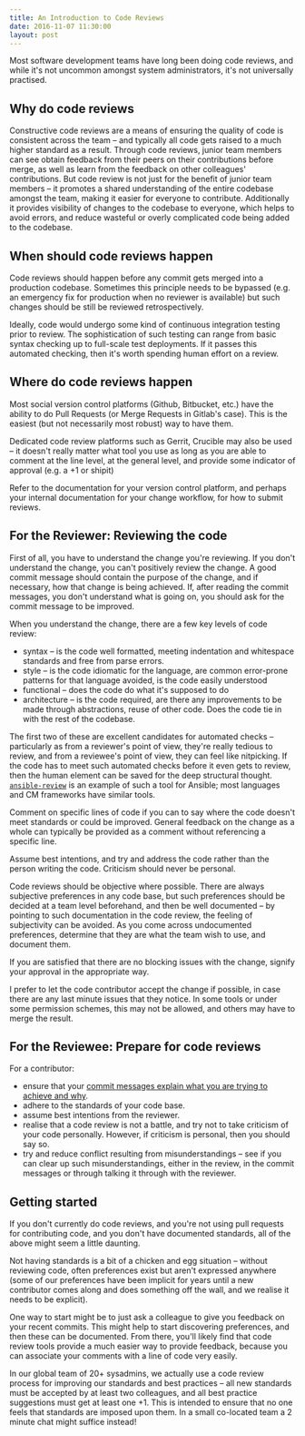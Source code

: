 ```yaml
---
title: An Introduction to Code Reviews
date: 2016-11-07 11:30:00
layout: post
---
```

Most software development teams have long been doing code reviews, and
while it's not uncommon amongst system administrators, 
it's not universally practised.

## Why do code reviews

Constructive code reviews are a means of ensuring the quality
of code is consistent across the team &ndash;
and typically all code gets raised to a much higher standard as a result.
Through code reviews, junior team members can see obtain feedback from
their peers on their contributions before merge, as well as learn
from the feedback on other colleagues' contributions. But code review
is not just for the benefit of junior team members &ndash; it promotes
a shared understanding of the entire codebase amongst the team,
making it easier for everyone to contribute. Additionally it
provides visibility of changes to the codebase to everyone, which
helps to avoid errors, and reduce wasteful or overly complicated
code being added to the codebase.

## When should code reviews happen

Code reviews should happen before any commit gets merged into
a production codebase. Sometimes this principle needs to be
bypassed (e.g. an emergency fix for production when no reviewer
is available) but such changes should be still be reviewed
retrospectively.

Ideally, code would undergo some kind of continuous integration
testing prior to review. The sophistication of such testing
can range from basic syntax checking up to full-scale test deployments.
If it passes this automated checking, then it's worth spending
human effort on a review.

## Where do code reviews happen

Most social version control platforms (Github, Bitbucket, etc.)
have the ability to do
Pull Requests (or Merge Requests in Gitlab's case). This is the
easiest (but not necessarily most robust) way to have them.

Dedicated code review platforms such as Gerrit, Crucible may
also be used &ndash; it doesn't really matter what tool you
use as long as you are able to comment at the line level, at
the general level, and provide some indicator of approval
(e.g. a +1 or shipit)

Refer to the documentation for your version control platform,
and perhaps your internal documentation for your change
workflow, for how to submit reviews.

## For the Reviewer: Reviewing the code

First of all, you have to understand the change you're reviewing.
If you don't understand the change, you can't positively review
the change. A good commit message should contain the purpose of
the change, and if necessary, how that change is being achieved.
If, after reading the commit messages, you don't understand what
is going on, you should ask for the commit message to be improved.

When you understand the change, there are a few key levels of
code review:

- syntax &ndash; is the code well formatted, meeting indentation and
  whitespace standards and free from parse errors.
- style &ndash; is the code idiomatic for the language, are common
  error-prone patterns for that language avoided, is the code
  easily understood
- functional &ndash; does the code do what it's supposed to do
- architecture &ndash; is the code required, are there any improvements
  to be made through abstractions, reuse of other code. Does the
  code tie in with the rest of the codebase.

The first two of these are excellent candidates for automated checks &ndash;
particularly as from a reviewer's point of view, they're really
tedious to review, and from a reviewee's point of view, they can feel
like nitpicking. If the code has to meet such automated
checks before it even gets to review, then the human element
can be saved for the deep structural thought.
[`ansible-review`](/2016/06/28/announcing-ansible-review.html) is
an example of such a tool for Ansible; most languages and CM
frameworks have similar tools.

Comment on specific lines of code if you can to say where the
code doesn't meet standards or could be improved. General feedback
on the change as a whole can typically be provided as a comment
without referencing a specific line.

Assume best intentions, and try and address the code rather than
the person writing the code. Criticism should never be personal.

Code reviews should be objective where possible. There are always
subjective preferences in any code base, but such preferences should
be decided at a team level beforehand, and then be well documented &ndash;
by pointing to such documentation in the code
review, the feeling of subjectivity can be avoided. As you come
across undocumented preferences, determine that they are what
the team wish to use, and document them.

If you are satisfied that there are no blocking issues with the
change, signify your approval in the appropriate way.

I prefer to let the code contributor accept the change if possible,
in case there are any last minute issues that they notice. In some
tools or under some permission schemes, this may not be allowed,
and others may have to merge the result.

## For the Reviewee: Prepare for code reviews

For a contributor:

- ensure that your [commit messages explain
  what you are trying to achieve and why](http://chris.beams.io/posts/git-commit/).
- adhere to the standards of your code base.
- assume best intentions from the reviewer.
- realise that a code review is not a battle,
  and try not to take criticism of your code personally.
  However, if criticism is personal, then you should say so.
- try and reduce conflict resulting from misunderstandings &ndash;
  see if you can clear up such misunderstandings, either in the review, in the
  commit messages or through talking it through with the reviewer.

## Getting started

If you don't currently do code reviews, and you're not using pull
requests for contributing code, and you don't have documented
standards, all of the above might seem a little daunting.

Not having standards is a bit of a chicken and egg situation &ndash;
without reviewing code, often preferences exist but aren't
expressed anywhere (some of our preferences have been implicit
for years until a new contributor comes along and does something
off the wall, and we realise it needs to be explicit).

One way to start might be to just ask a colleague to give you
feedback on your recent commits. This might help to start
discovering preferences, and then these can be documented.
From there, you'll likely find that code review tools provide
a much easier way to provide feedback, because you can associate
your comments with a line of code very easily.

In our global team of 20+ sysadmins, we actually use a code
review process for improving our standards
and best practices &ndash; all new standards must be accepted by at least
two colleagues, and all best practice suggestions must get at least
one +1. This is intended to ensure that no one feels that standards
are imposed upon them. In a small
co-located team a 2 minute chat might suffice instead!
